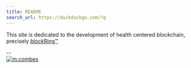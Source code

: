 ```yaml
---
title: README
search_url: https://duckduckgo.com/?q
---
```


This site is dedicated to the development of health centered *block*chain,
precisely [*block*Ring™][BR]


--&nbsp;<br>
[![m.combes](https://img.shields.io/badge/by-Michel_G._Combes-purple.svg?style=flat-square)]({{page.search_url}}=!g+%22Michel+G.+Combes%22+site:.ml)

[BR]: {{page.search_url}}=!g+%22blockRing™%22
